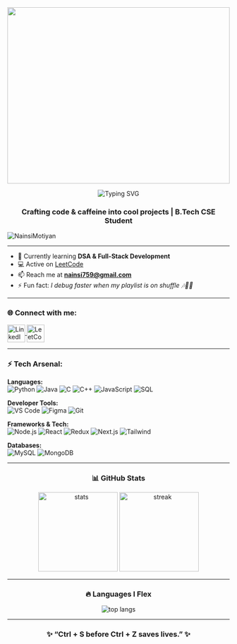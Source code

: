 <!-- Banner -->
<img src="https://mir-s3-cdn-cf.behance.net/project_modules/fs/1599d7107019725.5f9d3c7bae636.gif" width="100%" height="400">

<!-- Typing SVG -->
<p align="center">
  <img src="https://readme-typing-svg.herokuapp.com?color=%2336BCF7&size=25&center=true&vCenter=true&width=500&height=50&lines=I'm+Nainsi+Motiyan;I'm+a+FullStack+Developer;I'm+a+Creator;I'm+an+Editor" alt="Typing SVG">
</p>

<h3 align="center">Crafting code & caffeine into cool projects | B.Tech CSE Student</h3>

<!-- Right-side aesthetic coding gif -->


<p align="left"> 
  <img src="https://komarev.com/ghpvc/?username=NainsiMotiyan&label=Profile%20views&color=ff69b4&style=flat" alt="NainsiMotiyan" /> 
</p>

---

- 🌱 Currently learning **DSA & Full-Stack Development**  
- 💻 Active on [LeetCode](https://leetcode.com/u/NainsiMotiyan/)  
- 📫 Reach me at **nainsi759@gmail.com**  
- ⚡ Fun fact: *I debug faster when my playlist is on shuffle 🎶👩‍💻* 

---

<h3 align="left">🌐 Connect with me:</h3>
<p align="left">
  <a href="https://www.linkedin.com/in/nainsi-motiyan-b26105305/" target="_blank">
    <img align="center" src="https://skillicons.dev/icons?i=linkedin" alt="LinkedIn" height="40"/>
  </a>
  <a href="https://leetcode.com/u/NainsiMotiyan/" target="_blank">
    <img align="center" src="https://cdn.iconscout.com/icon/free/png-256/free-leetcode-3521542-2944960.png" alt="LeetCode" height="40"/>
  </a>
</p>

---

<h3 align="left">⚡ Tech Arsenal:</h3>

**Languages:**  
![Python](https://skillicons.dev/icons?i=python) 
![Java](https://skillicons.dev/icons?i=java) 
![C](https://skillicons.dev/icons?i=c) 
![C++](https://skillicons.dev/icons?i=cpp) 
![JavaScript](https://skillicons.dev/icons?i=javascript) 
![SQL](https://skillicons.dev/icons?i=mysql)

**Developer Tools:**  
![VS Code](https://skillicons.dev/icons?i=vscode) 
![Figma](https://skillicons.dev/icons?i=figma) 
![Git](https://skillicons.dev/icons?i=git)

**Frameworks & Tech:**  
![Node.js](https://skillicons.dev/icons?i=nodejs) 
![React](https://skillicons.dev/icons?i=react) 
![Redux](https://skillicons.dev/icons?i=redux) 
![Next.js](https://skillicons.dev/icons?i=nextjs) 
![Tailwind](https://skillicons.dev/icons?i=tailwind)

**Databases:**  
![MySQL](https://skillicons.dev/icons?i=mysql) 
![MongoDB](https://skillicons.dev/icons?i=mongodb)

---

<h3 align="center">📊 GitHub Stats</h3>
<p align="center">
  <img src="https://github-readme-stats.vercel.app/api?username=NainsiMotiyan&show_icons=true&theme=radical" alt="stats" height="180"/>
  <img src="https://github-readme-streak-stats.herokuapp.com?user=NainsiMotiyan&theme=radical" alt="streak" height="180"/>
</p>

---

<h3 align="center">🔥 Languages I Flex</h3>
<p align="center">
  <img src="https://github-readme-stats.vercel.app/api/top-langs/?username=NainsiMotiyan&layout=compact&theme=radical" alt="top langs" />
</p>

---

<h3 align="center">✨ “Ctrl + S before Ctrl + Z saves lives.” ✨</h3>
